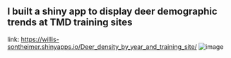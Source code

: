 ## I built a shiny app to display deer demographic trends at TMD training sites
link: https://willis-sontheimer.shinyapps.io/Deer_density_by_year_and_training_site/
![image](https://user-images.githubusercontent.com/95881308/194621757-2ed9285c-71ff-4c3b-bea8-5fef4516af13.png)


